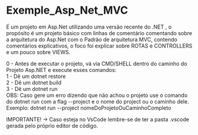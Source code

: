 # Exemple_Asp_Net_MVC
É um projeto em Asp.Net utilizando  uma versão  recente do .NET , o propósito é um projeto básico com linhas de comentário comentando sobre a arquitetura do Asp.Net com o Padrão de arquitetura MVC, contendo comentários explicativos, o foco foi explicar sobre ROTAS e CONTROLLERS e um pouco sobre VIEWS.

0 - Antes de executar o projeto, vá via CMD/SHELL dentro do caminho do Projeto Asp.NET e execute esses comandos:
<br/>
1 - Dê um dotnet restore 
<br/>
2 - Dê um dotnet build
<br/>
3 - Dê um dotnet run
<br/>
OBS: Caso gere um erro dizendo que não achou o projeto use o comando do dotnet run com a flag --project e o nome do project ou o caminho dele.
<br/>
Exemplo: dotnet run --project nomeDoProjetoOuCaminhoCompleto

IMPORTANTE! -> Caso esteja no VsCode lembre-se de ter a pasta .vscode gerada pelo próprio editor de código.
